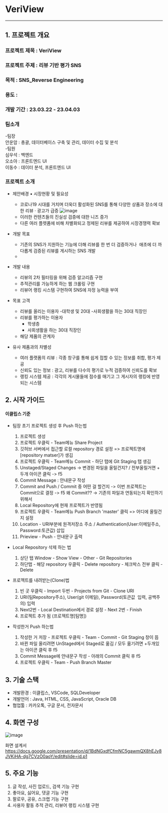 # VeriView
---

## 1. 프로젝트 개요 <br/>
### 프로젝트 제목 : VeriView <br/>
### 프로젝트 주제 : 리뷰 기반 평가 SNS <br/>
### 목적 : SNS_Reverse Engineering <br/>
### 용도 : <br/>
### 개발 기간 : 23.03.22 - 23.04.03 <br/>
### 팀소개
  -팀장<br/>
    안운암 : 총괄, 데이터베이스 구축 및 관리, 데이터 수집 및 분석<br/>
  -팀원<br/>
    심우석 : 백엔드<br/>
    오소아 : 프론트엔드 UI<br/>
    이동수 : 데이터 분석, 프론트엔드 UI<br/>
### 프로젝트 소개

- 제안배경
▪ 시장현황 및 필요성
	- 코로나19 시대를 거치며 더욱더 활성화된 SNS를 통해 다양한 상품과 장소에 대한 리뷰 · 광고가 급증
  ![image](https://user-images.githubusercontent.com/93226595/230024656-8563b55f-f7a1-4c7b-84b9-8767a2d681a5.png)
	- 이러한 컨텐츠들의 진실성 검증에 대한 니즈 증가
	- 다른 여러 플렛폼에 비해 차별화되고 정제된 리뷰를 제공하여 시장경쟁력 확보
  
- 개발 목표
	- 기존의 SNS가 지원하는 기능에 더해 리뷰를 한 번 더 검증하거나  애초에 더 까다롭게 검증된 리뷰를 게시하는 SNS 개발
	- 
- 개발 내용
	- 리뷰의 2차 필터링을 위해 검증 알고리즘 구현
	- 추적관리를 가능하게 하는 웹 크롤링 구현
	- 리뷰어 랭킹 시스템 구현하여 SNS에 자정 능력을 부여
	
- 목표 고객
  - 리뷰를 올리는 이용자
    -대학생 및 20대
    -사회생활을 하는 30대 직장인
  - 리뷰를 평가하는 이용자
    - 학생층
    - 사회생활을 하는 30대 직장인
  - 해당 제품의 관계자

- 유사 제품과의 차별성
  - 여러 플랫폼의 리뷰 : 각종 창구를 통해 쉽게 접할 수 있는 정보를 취합, 평가 제공
  - 신뢰도 있는 정보 : 광고, 리뷰를 다수의 평가로 누적 검증하여 신뢰도를 확보
  - 랭킹 시스템 제공 : 각각의 게시물들에 점수를 매기고 그 게시자의 랭킹에 반영되는 시스템





## 2. 시작 가이드

#### 이클립스 기준
- 팀장 초기 프로젝트 생성 후 Push 하는법
  1. 프로젝트 생성
  2. 프로젝트 우클릭 - Team메뉴 Share Project
  3. 깃허브 서버에서 접근할 로컬 repository 경로 설정 => 프로젝트명에 [repository matser]가 생김
  4. 프로젝트 우클릭 - Team메뉴 Commit - 하단 탭에 Git Staging 탭 생김
  5. Unstaged/Staged Changes -> 변경된 파일을 올릴건지? / 전부올릴거면 + 두개 아이콘 클릭 -> f5
  6. Commit Message : 안내문구 작성
  7. Commit and Push / Commit 중 어떤 걸 할건지 -> 이번 프로젝트는 Commit으로 결정 -> f5
    왜 Commit?? -> 기존의 파일과 연동되는지 확인하기 위해서
  8. Local Repository에 현재 프로젝트가 반영됨
  9. 프로젝트 우클릭 - Team메뉴 Push Branch 'master' 클릭 => 어디에 올릴건지 설정
  10. Location - URI부분에 원격저장소 주소 / Authentication(User:이메일주소, Password:토큰값) 삽입
  11. Prieview - Push - 안내문구 출력

- Local Repository 삭제 하는 법
  1. 상단 탭 Window - Show View - Other - Git Repositories
  2. 하단탭 - 해당 repository 우클릭 - Delete repository - 체크박스 전부 클릭 - Delete


- 프로젝트를 내려받는(Clone)법
  1. 빈 곳 우클릭 - Import 두번 - Projects from Git - Clone URI
  2. URI(팀Repository주소), User(git 이메일), Password(토큰값  입력, 공백주의) 입력
  3. Next2번 - Local Destination에서 경로 설정 - Next 2번 - Finish
  4. 프로젝트 추가 됨 (프로젝트명[팀명])

- 작성한거 Push 하는법
  1. 작성한 거 저장 - 프로젝트 우클릭 - Team - Commit - Git Staging 창이 뜸
  2. 바뀐 파일 올리려면 UnStaged에서 Staged로 옮김 / 모두 옮기려면 +두개있는 아이콘 클릭 후 f5
  3. Commit Message에 안내문구 작성 - 아래의 Commit 클릭 후 f5
  4. 프로젝트 우클릭 - Team - Push Branch Master

## 3. 기술 스택
- 개발환경 : 이클립스, VSCode, SQLDeveloper<br/>
- 개발언어 : Java, HTML, CSS, JavaScript, Oracle DB<br/>
- 협업툴 : 카카오톡, 구글 문서, 전자문서<br/>

## 4. 화면 구성
![image](https://user-images.githubusercontent.com/93226595/230020951-ed1a22fb-df95-429e-ada9-171a4db01bc1.png)

화면 설계서<br/>
<https://docs.google.com/presentation/d/1BdNGxdfCfmNC5gawmQX8hEJy8JVKiHA-dg7CVzO0aoY/edit#slide=id.p1>

## 5. 주요 기능
  1. 글 작성, 사진 업로드, 검색 기능 구현
  2. 좋아요, 싫어요, 댓글 기능 구현
  3. 팔로우, 공유, 스크랩 기능 구현
  4. 사용자 활동 추적 관리, 리뷰어 랭킹 시스템 구현
